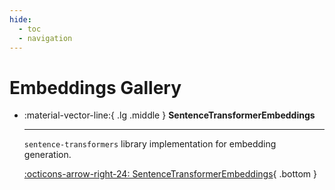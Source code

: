 ```yaml
---
hide:
  - toc
  - navigation
---
```

# Embeddings Gallery



<div class="grid cards" markdown>


-   :material-vector-line:{ .lg .middle } __SentenceTransformerEmbeddings__

    ---

    `sentence-transformers` library implementation for embedding generation.

    [:octicons-arrow-right-24: SentenceTransformerEmbeddings](sentencetransformerembeddings.md){ .bottom }


</div>